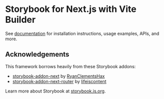 # Storybook for Next.js with Vite Builder

See [documentation](https://storybook.js.org/docs/get-started/frameworks/nextjs?renderer=react&utm_source=readme) for installation instructions, usage examples, APIs, and more.

## Acknowledgements

This framework borrows heavily from these Storybook addons:

- [storybook-addon-next](https://github.com/RyanClementsHax/storybook-addon-next) by [RyanClementsHax](https://github.com/RyanClementsHax/)
- [storybook-addon-next-router](https://github.com/lifeiscontent/storybook-addon-next-router) by [lifeiscontent](https://github.com/lifeiscontent)

Learn more about Storybook at [storybook.js.org](https://storybook.js.org/?utm_source=readme).
